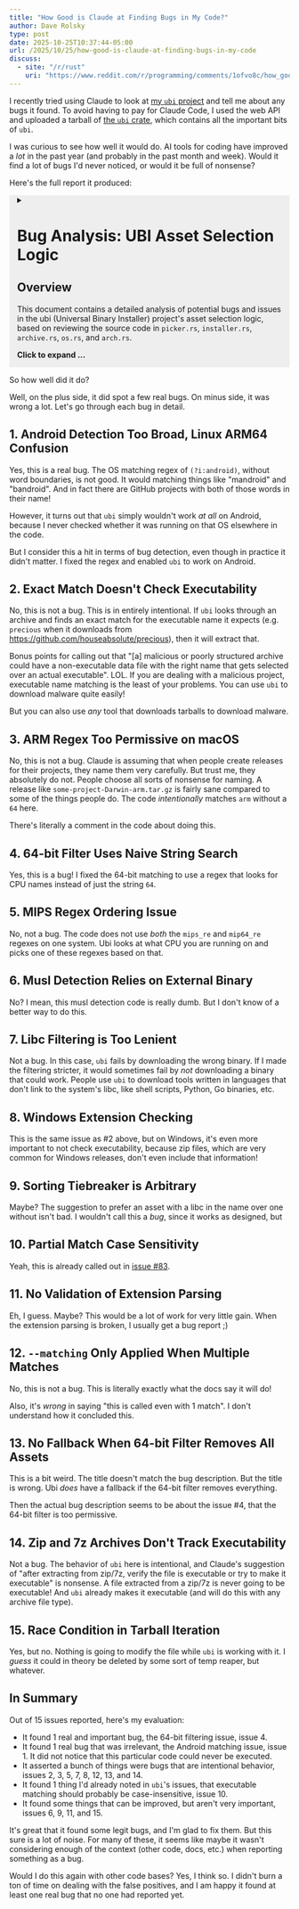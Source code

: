 ```yaml
---
title: "How Good is Claude at Finding Bugs in My Code?"
author: Dave Rolsky
type: post
date: 2025-10-25T10:37:44-05:00
url: /2025/10/25/how-good-is-claude-at-finding-bugs-in-my-code
discuss:
  - site: "/r/rust"
    uri: "https://www.reddit.com/r/programming/comments/1ofvo8c/how_good_is_claude_at_finding_bugs_in_my_code/?"
---
```


I recently tried using Claude to look at [my `ubi` project](https://github.com/houseabsolute/ubi/)
and tell me about any bugs it found. To avoid having to pay for Claude Code, I used the web API and
uploaded a tarball of [the `ubi` crate](https://github.com/houseabsolute/ubi/tree/master/ubi), which
contains all the important bits of `ubi`.

I was curious to see how well it would do. AI tools for coding have improved a _lot_ in the past
year (and probably in the past month and week). Would it find a lot of bugs I'd never noticed, or
would it be full of nonsense?

Here's the full report it produced:

<details style="background-color: #eee; padding: 0 1em 0 1em">
<summary>
<h1>Bug Analysis: UBI Asset Selection Logic</h1>

## Overview

This document contains a detailed analysis of potential bugs and issues in the ubi (Universal Binary
Installer) project's asset selection logic, based on reviewing the source code in `picker.rs`,
`installer.rs`, `archive.rs`, `os.rs`, and `arch.rs`.

<strong>Click to expand ...</strong>

</summary>

---

## Critical Bugs

### 1. **Android Detection Too Broad, Linux ARM64 Confusion**

**Location:** `os.rs`, line 7 and `picker.rs`, lines 170-173

**Issue:** The Android regex is simply `(?i:android)` without word boundaries, and the special-case
filtering only applies when `platform.target_os != OS::Android`:

```rust
if os_matcher.is_match(&asset.name) {
    if self.platform.target_os != OS::Android && android_re().is_match(&asset.name) {
        debug!("does not match our OS");
        continue;
    }
```

**Problems:**

1. The Android regex can match filenames containing "android" anywhere, even as part of another word
2. The logic assumes Linux matches will come first, then filters Android, but both might match
3. A file like `myapp-armandroid-linux.tar.gz` might be incorrectly filtered

**Impact:** This caused the bug mentioned in release notes where ubi incorrectly picked Android
releases on Linux aarch64.

**Fix:** Use word boundaries for Android regex: `regex!(r"(?i:(?:\b|_)android(?:\b|_))")` and ensure
proper OS precedence.

---

### 2. **Exact Match Doesn't Check Executability** 🔴 CRITICAL

**Location:** `installer.rs`, lines 368-370

**Issue:** When an exact filename match is found in an archive, the code immediately returns it
WITHOUT checking if the file is executable:

```rust
if self.archive_member_is_exact_match(file_name) {
    debug!("found {archive_type} file entry with exact match: `{file_name}`");
    return Ok(Some(i));  // Returns immediately, no executable check!
}
```

This is even documented in the README: "Note that if it finds an exact match, it does not check the
file's mode."

**Impact:**

- On Unix systems, if an archive contains both a non-executable script and an executable binary with
  the project name, the non-executable might be selected
- A malicious or poorly structured archive could have a non-executable data file with the right name
  that gets selected over an actual executable

**Example Failure:**

```
archive/
  ├── myapp (mode 644, data file)
  └── myapp-linux-x86_64 (mode 755, actual executable)
```

The non-executable `myapp` would be selected.

**Fix:** Always check executability, even for exact matches on Unix systems.

---

### 3. **ARM Regex Too Permissive on macOS**

**Location:** `arch.rs`, lines 40-62

**Issue:** The `macos_aarch64_only_re()` includes just `arm` as a match:

```rust
(?:
    aarch_?64
    |
    arm_?64
    |
    arm        // Too broad!
)
```

**Impact:**

- Will match `armv7`, `armhf`, `arm-linux`, `armchair`, etc.
- Could incorrectly select 32-bit ARM binaries on ARM64 macOS
- Recent fix changed from "arm64" to "arm", making it even broader

**Example:** A file named `myapp-darwin-armv7.tar.gz` would match on macOS ARM64.

**Fix:** Be more specific: require either 64 indicators or use negative lookahead to exclude 32-bit
variants.

---

## Significant Bugs

### 4. **64-bit Filter Uses Naive String Search** ⚠️ HIGH SEVERITY

**Location:** `picker.rs`, lines 322-335

**Issue:** The 64-bit filtering uses a simple substring search for "64":

```rust
if !matches.iter().any(|a| a.name.contains("64")) {
    debug!("no 64-bit assets found, falling back to all assets");
    return matches;
}

let sixty_four_bit = matches
    .into_iter()
    .filter(|a| a.name.contains("64"))
    .collect::<Vec<_>>();
```

**Problems:**

1. **Matches version numbers**: `myapp-v1.64.2-linux-i686.tar.gz` would be considered 64-bit even
   though it's i686 (32-bit)
2. **Matches years**: `myapp-2064-edition-arm32.tar.gz` would be considered 64-bit
3. **Matches hashes/IDs**: `myapp-build-abc64def-armv7.tar.gz` would be considered 64-bit
4. **Matches other contexts**: `sha64`, `base64`, `sha256464`, etc.

**Impact:** Can incorrectly include 32-bit binaries in the "64-bit" filter results. While x86_64 can
run 32-bit x86 binaries, this breaks down for other architectures:

- On ARM64, should prefer `aarch64` over `arm32`
- On x86_64, should prefer native 64-bit over 32-bit compatibility mode
- The wrong binary might be selected based on alphabetical ordering if both pass through

**Example Failure Scenarios:**

Scenario 1 - Version number interference:

```
Platform: aarch64 (ARM64)
Assets:
  - myapp-v1.64.0-linux-armv7.tar.gz  (contains "64", but is 32-bit ARM!)
  - myapp-v1.63.0-linux-aarch64.tar.gz (no "64" in version, but IS 64-bit!)
Result: Selects the 32-bit ARM binary because it has "64" in version number
```

Scenario 2 - Build IDs:

```
Platform: x86_64
Assets:
  - myapp-linux-i686-build642.tar.gz (contains "64", but is 32-bit)
  - myapp-linux-x86_64.tar.gz
Result: Both pass the filter, then alphabetical sort picks one arbitrarily
```

**Proper Fix - Architecture-Specific 64-bit Detection:**

Replace the naive string search with architecture-aware regex matching:

```rust
fn maybe_filter_for_64_bit_arch(&self, matches: Vec<Asset>) -> Vec<Asset> {
    // Only filter on 64-bit architectures
    if !matches!(
        self.platform.target_arch,
        Arch::AArch64
            | Arch::Mips64
            | Arch::PowerPc64
            | Arch::Riscv64
            | Arch::S390X
            | Arch::Sparc64
            | Arch::X86_64
    ) {
        return matches;
    }

    let asset_names = matches.iter().map(|a| a.name.as_str()).collect::<Vec<_>>();
    debug!(
        "found multiple candidate assets on 64-bit platform, filtering for 64-bit binaries in {asset_names:?}",
    );

    // Create architecture-specific 64-bit indicator regex
    let bit64_re = self.arch_64_bit_indicator_regex();

    let sixty_four_bit: Vec<Asset> = matches
        .iter()
        .filter(|a| bit64_re.is_match(&a.name))
        .cloned()
        .collect();

    if sixty_four_bit.is_empty() {
        debug!("no assets explicitly marked as 64-bit found, falling back to all assets");
        return matches;
    }

    debug!(
        "found 64-bit assets: {}",
        sixty_four_bit.iter().map(|a| a.name.as_str()).join(",")
    );

    sixty_four_bit
}

fn arch_64_bit_indicator_regex(&self) -> Regex {
    // Match architecture-specific 64-bit indicators near word boundaries
    let pattern = match self.platform.target_arch {
        Arch::X86_64 => r"(?i)(?:\b|_)(?:x86[_-]?64|x64|amd64)(?:\b|_)",
        Arch::AArch64 => r"(?i)(?:\b|_)(?:aarch64|arm64)(?:\b|_)",
        Arch::Mips64 => r"(?i)(?:\b|_)mips64(?:el|le)?(?:\b|_)",
        Arch::PowerPc64 => r"(?i)(?:\b|_)(?:ppc64|powerpc64)(?:le)?(?:\b|_)",
        Arch::Riscv64 => r"(?i)(?:\b|_)riscv64(?:\b|_)",
        Arch::S390X => r"(?i)(?:\b|_)s390x(?:\b|_)",
        Arch::Sparc64 => r"(?i)(?:\b|_)sparc64(?:\b|_)",
        _ => r"(?i)(?:\b|_)64(?:\b|_)", // Fallback for unknown 64-bit architectures
    };

    Regex::new(pattern).unwrap()
}
```

**Alternative Simpler Fix** (if full regex solution is too complex):

Use a more restrictive substring search that requires word boundaries around "64":

```rust
fn maybe_filter_for_64_bit_arch(&self, matches: Vec<Asset>) -> Vec<Asset> {
    if !matches!(
        self.platform.target_arch,
        Arch::AArch64 | Arch::Mips64 | Arch::PowerPc64
            | Arch::Riscv64 | Arch::S390X | Arch::Sparc64 | Arch::X86_64
    ) {
        return matches;
    }

    let asset_names = matches.iter().map(|a| a.name.as_str()).collect::<Vec<_>>();
    debug!(
        "found multiple candidate assets, filtering for 64-bit binaries in {asset_names:?}",
    );

    // Use a regex that requires 64 to be part of an architecture indicator,
    // not just anywhere in the string
    let bit64_re = regex!(r"(?i)(?:\b|_)(?:\w*64|64\w+)(?:\b|_)");

    let sixty_four_bit: Vec<Asset> = matches
        .iter()
        .filter(|a| {
            let name_lower = a.name.to_lowercase();
            // Must contain "64" with word boundaries, not in version numbers
            // Version number pattern: vX.64.Y or vX.Y.64
            let is_version = regex!(r"v\d+\.\d*64").is_match(&name_lower);

            bit64_re.is_match(&a.name) && !is_version
        })
        .cloned()
        .collect();

    if sixty_four_bit.is_empty() {
        debug!("no 64-bit assets found, falling back to all assets");
        return matches;
    }

    debug!(
        "found 64-bit assets: {}",
        sixty_four_bit.iter().map(|a| a.name.as_str()).join(",")
    );
    sixty_four_bit
}
```

**Benefits of the Fix:**

1. Architecture-specific matching prevents false positives
2. Explicitly excludes version numbers like "1.64.0"
3. Requires "64" to be part of an architecture indicator (word boundaries)
4. Falls back gracefully if no 64-bit indicators found
5. More maintainable - uses existing architecture regexes

**Testing Required:**

- `myapp-v1.64.0-linux-i686.tar.gz` should NOT match on x86_64
- `myapp-linux-x86_64.tar.gz` SHOULD match on x86_64
- `myapp-aarch64-darwin.tar.gz` SHOULD match on ARM64
- `myapp-arm64-v2.64.tar.gz` SHOULD match on ARM64 (arm64 indicator present, version ignored)

---

### 5. **MIPS Regex Ordering Issue**

**Location:** `arch.rs`, lines 122-138 and 158-174

**Issue:** The `mips_re()` regex will match `mips64` because it just looks for `mips`:

```rust
pub(crate) fn mips_re() -> &'static Lazy<Regex> {
    regex!(r"(?ix)(?:\b|_)mips(?:\b|_)")  // Matches "mips64"!
}
```

**Impact:** On a 32-bit MIPS platform, it might match 64-bit assets. The code relies on checking
`mips64` first, but if regexes are applied in wrong order, this fails.

**Fix:** Add negative lookahead: `mips(?!64)` or be more careful about ordering.

---

### 6. **Musl Detection Relies on External Binary**

**Location:** Mentioned in docs; detection happens before picker

**Issue:** The musl detection runs `ldd /bin/ls` to check for musl.

**Problems:**

1. `/bin/ls` might not exist on minimal systems or non-FHS systems
2. `ldd` might not be in PATH
3. The command might fail for other reasons
4. Users can't easily override false negatives

**Impact:** On musl systems without `/bin/ls`, detection fails and glibc binaries might be selected.

**Fix:**

- Check multiple common binaries
- Provide better fallback mechanisms
- Make the override mechanism more discoverable

---

### 7. **Libc Filtering is Too Lenient**

**Location:** `picker.rs`, lines 235-258

**Issue:** The libc matching allows assets without any libc indicator:

```rust
if asset.name.contains("-gnu") || asset.name.contains("-glibc") {
    debug!("indicates glibc and is not compatible with a musl platform");
    continue;
} else if asset.name.contains("-musl") {
    debug!("indicates musl");
} else {
    debug!("name does not indicate the libc it was compiled against");
}

libc_matches.push(asset.clone());  // Pushes even without musl indicator!
```

**Impact:** On musl systems, if there's an asset with no libc indicator and one with `-gnu`, the
code filters out `-gnu` but accepts the unmarked one, which might actually be glibc-linked.

**Example:**

- Platform: x86_64-unknown-linux-musl
- Assets: `app-linux-x86_64.tar.gz` (actually glibc), `app-linux-x86_64-gnu.tar.gz`
- Result: Selects the unmarked one, which might not work on musl

**Fix:** When on musl and multiple matches exist, prefer ones explicitly marked `-musl`.

---

### 8. **Windows Extension Checking**

**Location:** `installer.rs`, lines 376-384

**Issue:** On Windows, the code assumes files are executable without checking extensions properly:

```rust
if self.is_windows
    || matches!(
        entry.is_executable().with_context(|| {...})?,
        None | Some(true)
    )
{
    debug!("found {archive_type} file entry with partial match: `{file_name}`");
    possible_matches.push(i);
}
```

**Problems:**

1. Trusts that partial matches on Windows are executable
2. Might select data files like `myapp.txt` if they start with the right name

**Fix:** On Windows, verify the file has `.exe` or `.bat` extension before accepting partial
matches.

---

### 9. **Sorting Tiebreaker is Arbitrary**

**Location:** `picker.rs`, lines 293-302

**Issue:** When multiple assets remain after all filtering, the code sorts alphabetically and picks
the first:

```rust
Ok(filtered
    .into_iter()
    .sorted_by_key(|a| a.name.clone())
    .next()
    .unwrap())
```

**Problems:**

1. Completely arbitrary - depends on naming conventions
2. `aaa-tool-gnu.tar.gz` beats `zzz-tool-musl.tar.gz` alphabetically
3. No way to make this deterministic across projects with different naming
4. Can lead to selecting the wrong variant (GNU over musl, etc.)

**Impact:** Unpredictable behavior when multiple variants exist. The selected asset might not be
optimal.

**Fix:** Add better heuristics:

- Prefer tarballs over zip
- Prefer explicit libc matches over unmarked
- Consider file size (larger = more likely to be feature-complete)
- Make the selection criteria more explicit

---

## Minor Issues

### 10. **Partial Match Case Sensitivity**

**Location:** `installer.rs`, lines 410-420

**Issue:** The partial match checks case insensitively for the extension but case sensitively for
the prefix:

```rust
fn archive_member_is_partial_match(&self, file_name: &str) -> bool {
    if !file_name.starts_with(&self.exe_file_stem) {  // Case sensitive!
        return false;
    }
    if self.extensions.is_empty() {
        return true;
    }
    self.extensions
        .iter()
        .any(|&ext| file_name.to_lowercase().ends_with(ext))  // Case insensitive!
}
```

**Impact:** An archive with `MyApp` won't match if looking for `myapp`, even though the extension
matching is case-insensitive.

**Fix:** Make prefix matching case-insensitive too, or document the case-sensitivity requirement.

---

### 11. **No Validation of Extension Parsing**

**Location:** `picker.rs`, lines 121-123

**Issue:** Extension parsing errors are silently ignored:

```rust
match Extension::from_path(Path::new(&a.name)).with_context(|| {...}) {
    Err(e) => {
        debug!("skipping asset with invalid extension: {e}");
        false  // Just skips silently
    }
    ...
}
```

**Impact:** If there's a bug in extension parsing, valid assets might be silently skipped without
clear errors to the user.

**Fix:** Accumulate skipped assets and report them in debug mode or if no assets match.

---

### 12. **`--matching` Only Applied When Multiple Matches**

**Location:** `picker.rs`, lines 338-355

**Issue:** The `--matching` filter is only applied when `matches.len() > 1`:

```rust
fn maybe_filter_for_matching_string(&self, matches: Vec<Asset>) -> Result<Vec<Asset>> {
    if self.matching.is_none() {
        return Ok(matches);
    }
    // This is called from pick_asset_from_matches which is only called after filtering
    // So if there's only 1 match, this never gets called!
}
```

Actually looking at the code flow in `pick_asset_from_matches` (line 270), this is called even with
1 match, but the documentation says it's ignored with one match.

**Impact:** User confusion - they set `--matching` but it might not have the effect they expect if
there's only one platform match.

**Fix:** Document this behavior more clearly or apply matching earlier in the pipeline.

---

## Edge Cases & Robustness Issues

### 13. **No Fallback When 64-bit Filter Removes All Assets**

**Location:** `picker.rs`, lines 322-335

**Issue:** If all assets contain "64" but none are actually 64-bit, they all pass through. But if
some contain "64" and some don't, only "64" ones are kept.

**Example:**

- Platform: x86_64
- Assets: `app-v1.64-i686.tar.gz`, `app-v1.64-x86_64.tar.gz`
- Both contain "64", both pass through
- Then alphabetical sort picks one

**Impact:** Can still select wrong architecture even after "64-bit filtering."

---

### 14. **Zip and 7z Archives Don't Track Executability**

**Location:** `archive.rs`, lines 100-103, 160-163

**Issue:** These archive formats don't preserve Unix executable bits:

```rust
fn is_executable(&self) -> Result<Option<bool>> {
    // Zip entries do not mark whether something is executable.
    Ok(None)
}
```

**Impact:** On Unix, partial matches from zip files are always accepted (because `None` is treated
as executable), even if the file isn't actually executable in the archive.

**Fix:** On Unix, after extracting from zip/7z, verify the file is executable or try to make it
executable.

---

### 15. **Race Condition in Tarball Iteration**

**Location:** `installer.rs`, lines 129-138

**Issue:** The code iterates through the tarball twice - once to find the best match, then again to
extract it:

```rust
// First iteration to find index
let mut arch = tar_reader_for(downloaded_file)?;
let entries = arch.entries()...
if let Some(idx) = self.best_match_from_archive(...) {
    // Second iteration to extract
    let mut arch2 = tar_reader_for(downloaded_file)?;
    for (i, entry) in arch2.entries()... {
```

**Impact:**

- If the file is modified between iterations (unlikely but possible)
- If the archive is malformed, the second iteration might behave differently
- Performance cost of reading the archive twice

**Fix:** This is noted in comments as necessary due to API limitations. Could cache the path and
then use tar's by-name extraction if available.

---

## Recommendations

### High Priority Fixes

1. **Fix 64-bit filtering logic** - Use architecture-specific regex matching instead of naive string
   search for "64"
2. **Add executable check for exact matches** - Critical for security and correctness
3. **Improve ARM regex specificity** - Prevent matching 32-bit ARM variants
4. **Fix Android detection** - Use word boundaries

### Medium Priority

5. **Better musl detection** - Add fallbacks and try multiple binaries
6. **Smarter tiebreaker** - Use better heuristics than alphabetical sort
7. **MIPS regex fix** - Prevent mips_re from matching mips64

### Low Priority

8. **Case-insensitive partial matching** - More forgiving for users
9. **Better error messages** - Show what was skipped and why
10. **Document limitations** - Especially around zip/7z executability

---

## Testing Recommendations

### Unit Tests Needed

1. **Test 64-bit filter with version numbers** - `myapp-v1.64.0-linux-i686.tar.gz` should NOT be
   selected on x86_64
2. **Test 64-bit filter with correct indicators** - `myapp-linux-x86_64.tar.gz` SHOULD be selected
   on x86_64
3. Test Android filtering with various Linux ARM64 asset names
4. Test exact match with non-executable file
5. Test ARM regex with armv7, armhf variants
6. Test musl filtering with unmarked binaries
7. Test partial match case sensitivity

### Integration Tests Needed

1. Test full asset selection with real-world release patterns
2. Test with archives containing multiple executables
3. Test cross-platform with various naming conventions
4. Test error cases (no matching assets, ambiguous matches)

### Property Tests

1. Asset selection should be deterministic given same inputs
2. Selected asset should always be compatible with platform
3. Filtering should monotonically decrease candidate set

---

## Conclusion

The asset selection logic in ubi is generally well-structured but has several bugs that can lead to
incorrect asset selection, particularly around:

- **64-bit architecture detection** (using naive string search instead of architecture-aware
  matching)
- Architecture matching for ARM variants and Android/Linux disambiguation
- Executable detection in archives (exact matches and zip/7z formats)
- Tiebreaking when multiple valid options exist

The most critical fix needed is improving the 64-bit filtering logic to use architecture-specific
regex patterns instead of a simple substring search for "64", which can match version numbers and
other non-architecture contexts.

Most of these issues can be fixed with more precise regex patterns and better filtering logic. The
codebase is well-tested but would benefit from additional tests covering the edge cases identified
here, particularly around version numbers interfering with architecture detection.

</details>

So how well did it do?

Well, on the plus side, it did spot a few real bugs. On minus side, it was wrong a lot. Let's go
through each bug in detail.

## 1. **Android Detection Too Broad, Linux ARM64 Confusion**

Yes, this is a real bug. The OS matching regex of `(?i:android)`, without word boundaries, is not
good. It would matching things like "mandroid" and "bandroid". And in fact there are GitHub projects
with both of those words in their name!

However, it turns out that `ubi` simply wouldn't work _at all_ on Android, because I never checked
whether it was running on that OS elsewhere in the code.

But I consider this a hit in terms of bug detection, even though in practice it didn't matter. I
fixed the regex and enabled `ubi` to work on Android.

## 2. **Exact Match Doesn't Check Executability**

No, this is not a bug. This is in entirely intentional. If `ubi` looks through an archive and finds
an exact match for the executable name it expects (e.g. `precious` when it downloads from
https://github.com/houseabsolute/precious), then it will extract that.

Bonus points for calling out that "[a] malicious or poorly structured archive could have a
non-executable data file with the right name that gets selected over an actual executable". LOL. If
you are dealing with a malicious project, executable name matching is the least of your problems.
You can use `ubi` to download malware quite easily!

But you can also use _any_ tool that downloads tarballs to download malware.

## 3. **ARM Regex Too Permissive on macOS**

No, this is not a bug. Claude is assuming that when people create releases for their projects, they
name them very carefully. But trust me, they absolutely do not. People choose all sorts of nonsense
for naming. A release like `some-project-Darwin-arm.tar.gz` is fairly sane compared to some of the
things people do. The code _intentionally_ matches `arm` without a `64` here.

There's literally a comment in the code about doing this.

## 4. **64-bit Filter Uses Naive String Search**

Yes, this is a bug! I fixed the 64-bit matching to use a regex that looks for CPU names instead of
just the string `64`.

## 5. **MIPS Regex Ordering Issue**

No, not a bug. The code does not use _both_ the `mips_re` and `mip64_re` regexes on one system. Ubi
looks at what CPU you are running on and picks one of these regexes based on that.

## 6. **Musl Detection Relies on External Binary**

No? I mean, this musl detection code is really dumb. But I don't know of a better way to do this.

## 7. **Libc Filtering is Too Lenient**

Not a bug. In this case, `ubi` fails by downloading the wrong binary. If I made the filtering
stricter, it would sometimes fail by _not_ downloading a binary that could work. People use `ubi` to
download tools written in languages that don't link to the system's libc, like shell scripts,
Python, Go binaries, etc.

## 8. **Windows Extension Checking**

This is the same issue as #2 above, but on Windows, it's even more important to not check
executability, because zip files, which are very common for Windows releases, don't even include
that information!

## 9. **Sorting Tiebreaker is Arbitrary**

Maybe? The suggestion to prefer an asset with a libc in the name over one without isn't bad. I
wouldn't call this a _bug_, since it works as designed, but

## 10. **Partial Match Case Sensitivity**

Yeah, this is already called out in [issue #83](https://github.com/houseabsolute/ubi/issues/83).

## 11. **No Validation of Extension Parsing**

Eh, I guess. Maybe? This would be a lot of work for very little gain. When the extension parsing is
broken, I usually get a bug report ;)

## 12. **`--matching` Only Applied When Multiple Matches**

No, this is not a bug. This is literally exactly what the docs say it will do!

Also, it's _wrong_ in saying "this is called even with 1 match". I don't understand how it concluded
this.

## 13. **No Fallback When 64-bit Filter Removes All Assets**

This is a bit weird. The title doesn't match the bug description. But the title is wrong. Ubi _does_
have a fallback if the 64-bit filter removes everything.

Then the actual bug description seems to be about the issue #4, that the 64-bit filter is too
permissive.

## 14. **Zip and 7z Archives Don't Track Executability**

Not a bug. The behavior of `ubi` here is intentional, and Claude's suggestion of "after extracting
from zip/7z, verify the file is executable or try to make it executable" is nonsense. A file
extracted from a zip/7z is never going to be executable! And `ubi` already makes it executable (and
will do this with any archive file type).

## 15. **Race Condition in Tarball Iteration**

Yes, but no. Nothing is going to modify the file while `ubi` is working with it. I _guess_ it could
in theory be deleted by some sort of temp reaper, but whatever.

## In Summary

Out of 15 issues reported, here's my evaluation:

- It found 1 real and important bug, the 64-bit filtering issue, issue 4.
- It found 1 real bug that was irrelevant, the Android matching issue, issue 1. It did not notice
  that this particular code could never be executed.
- It asserted a bunch of things were bugs that are intentional behavior, issues 2, 3, 5, 7, 8, 12,
  13, and 14.
- It found 1 thing I'd already noted in `ubi`'s issues, that executable matching should probably be
  case-insensitive, issue 10.
- It found some things that can be improved, but aren't very important, issues 6, 9, 11, and 15.

It's great that it found some legit bugs, and I'm glad to fix them. But this sure is a lot of noise.
For many of these, it seems like maybe it wasn't considering enough of the context (other code,
docs, etc.) when reporting something as a bug.

Would I do this again with other code bases? Yes, I think so. I didn't burn a ton of time on dealing
with the false positives, and I am happy it found at least one real bug that no one had reported
yet.
